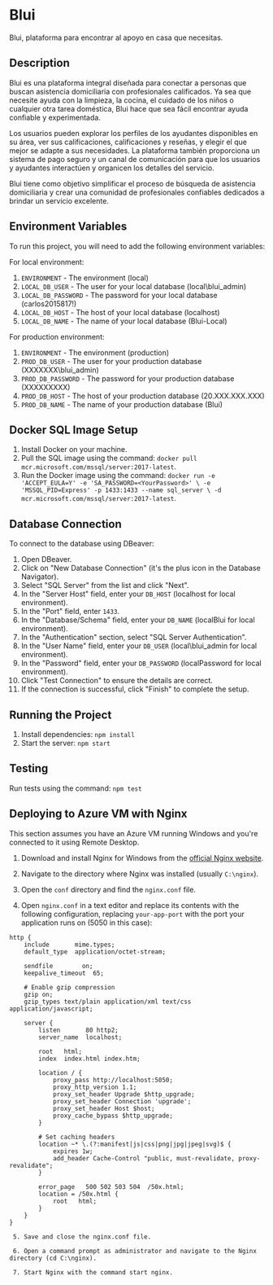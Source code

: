 # Blui

Blui, plataforma para encontrar al apoyo en casa que necesitas.

## Description

Blui es una plataforma integral diseñada para conectar a personas que buscan asistencia domiciliaria con profesionales calificados. Ya sea que necesite ayuda con la limpieza, la cocina, el cuidado de los niños o cualquier otra tarea doméstica, Blui hace que sea fácil encontrar ayuda confiable y experimentada.

Los usuarios pueden explorar los perfiles de los ayudantes disponibles en su área, ver sus calificaciones, calificaciones y reseñas, y elegir el que mejor se adapte a sus necesidades. La plataforma también proporciona un sistema de pago seguro y un canal de comunicación para que los usuarios y ayudantes interactúen y organicen los detalles del servicio.

Blui tiene como objetivo simplificar el proceso de búsqueda de asistencia domiciliaria y crear una comunidad de profesionales confiables dedicados a brindar un servicio excelente.

## Environment Variables

To run this project, you will need to add the following environment variables:

For local environment:

1. `ENVIRONMENT` - The environment (local)
2. `LOCAL_DB_USER` - The user for your local database (local\\blui_admin)
3. `LOCAL_DB_PASSWORD` - The password for your local database (carlos2015817!)
4. `LOCAL_DB_HOST` - The host of your local database (localhost)
5. `LOCAL_DB_NAME` - The name of your local database (Blui-Local)

For production environment:

1. `ENVIRONMENT` - The environment (production)
2. `PROD_DB_USER` - The user for your production database (XXXXXXX\\blui_admin)
3. `PROD_DB_PASSWORD` - The password for your production database (XXXXXXXXX)
4. `PROD_DB_HOST` - The host of your production database (20.XXX.XXX.XXX)
5. `PROD_DB_NAME` - The name of your production database (Blui)

## Docker SQL Image Setup

1. Install Docker on your machine.
2. Pull the SQL image using the command: `docker pull mcr.microsoft.com/mssql/server:2017-latest`.
3. Run the Docker image using the command: `docker run -e 'ACCEPT_EULA=Y' -e 'SA_PASSWORD=<YourPassword>' \
   -e 'MSSQL_PID=Express' -p 1433:1433 --name sql_server \
   -d mcr.microsoft.com/mssql/server:2017-latest`.

## Database Connection

To connect to the database using DBeaver:

1. Open DBeaver.
2. Click on "New Database Connection" (it's the plus icon in the Database Navigator).
3. Select "SQL Server" from the list and click "Next".
4. In the "Server Host" field, enter your `DB_HOST` (localhost for local environment).
5. In the "Port" field, enter `1433`.
6. In the "Database/Schema" field, enter your `DB_NAME` (localBlui for local environment).
7. In the "Authentication" section, select "SQL Server Authentication".
8. In the "User Name" field, enter your `DB_USER` (local\\blui_admin for local environment).
9. In the "Password" field, enter your `DB_PASSWORD` (localPassword for local environment).
10. Click "Test Connection" to ensure the details are correct.
11. If the connection is successful, click "Finish" to complete the setup.

## Running the Project

1. Install dependencies: `npm install`
2. Start the server: `npm start`

## Testing

Run tests using the command: `npm test`

## Deploying to Azure VM with Nginx

This section assumes you have an Azure VM running Windows and you're connected to it using Remote Desktop.

1. Download and install Nginx for Windows from the [official Nginx website](http://nginx.org/en/download.html).

2. Navigate to the directory where Nginx was installed (usually `C:\nginx`).

3. Open the `conf` directory and find the `nginx.conf` file.

4. Open `nginx.conf` in a text editor and replace its contents with the following configuration, replacing `your-app-port` with the port your application runs on (5050 in this case):

```nginx
http {
    include       mime.types;
    default_type  application/octet-stream;

    sendfile        on;
    keepalive_timeout  65;

    # Enable gzip compression
    gzip on;
    gzip_types text/plain application/xml text/css application/javascript;

    server {
        listen       80 http2;
        server_name  localhost;

        root   html;
        index  index.html index.htm;

        location / {
            proxy_pass http://localhost:5050;
            proxy_http_version 1.1;
            proxy_set_header Upgrade $http_upgrade;
            proxy_set_header Connection 'upgrade';
            proxy_set_header Host $host;
            proxy_cache_bypass $http_upgrade;
        }

        # Set caching headers
        location ~* \.(?:manifest|js|css|png|jpg|jpeg|svg)$ {
            expires 1w;
            add_header Cache-Control "public, must-revalidate, proxy-revalidate";
        }

        error_page   500 502 503 504  /50x.html;
        location = /50x.html {
            root   html;
        }
    }
}

 5. Save and close the nginx.conf file.

 6. Open a command prompt as administrator and navigate to the Nginx directory (cd C:\nginx).

 7. Start Nginx with the command start nginx.
